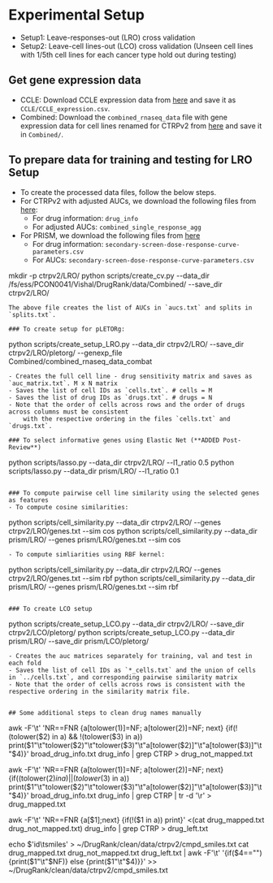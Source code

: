 # Experimental Setup
- Setup1: Leave-responses-out (LRO) cross validation
- Setup2: Leave-cell lines-out (LCO) cross validation (Unseen cell lines with 1/5th cell lines for each cancer type hold out during testing)

## Get gene expression data
- CCLE: Download CCLE expression data from [here](https://ndownloader.figshare.com/files/34008404) and save it as `CCLE/CCLE_expression.csv`.
- Combined: Download the `combined_rnaseq_data` file with gene expression data for cell lines renamed for CTRPv2 from [here](https://modac.cancer.gov/assetDetails?dme_data_id=NCI-DME-MS01-8088592) and save it in `Combined/`.

## To prepare data for training and testing for LRO Setup
- To create the processed data files, follow the below steps. 
- For CTRPv2 with adjusted AUCs, we download the following files from [here](https://modac.cancer.gov/assetDetails?dme_data_id=NCI-DME-MS01-8088592):
	- For drug information: `drug_info` 
	- For adjusted AUCs: `combined_single_response_agg`
- For PRISM, we download the following files from [here](https://depmap.org/portal/download/all/?releasename=PRISM+Repurposing+19Q4)
	- For drug information: `secondary-screen-dose-response-curve-parameters.csv`
	- For AUCs: `secondary-screen-dose-response-curve-parameters.csv`

mkdir -p ctrpv2/LRO/
python scripts/create_cv.py --data_dir /fs/ess/PCON0041/Vishal/DrugRank/data/Combined/ --save_dir ctrpv2/LRO/
```
The above file creates the list of AUCs in `aucs.txt` and splits in `splits.txt`.

### To create setup for pLETORg:
```
python scripts/create_setup_LRO.py --data_dir ctrpv2/LRO/ --save_dir ctrpv2/LRO/pletorg/ --genexp_file Combined/combined_rnaseq_data_combat 
```
- Creates the full cell line - drug sensitivity matrix and saves as `auc_matrix.txt`. M x N matrix
- Saves the list of cell IDs as `cells.txt`. # cells = M
- Saves the list of drug IDs as `drugs.txt`. # drugs = N
- Note that the order of cells across rows and the order of drugs across columns must be consistent
	with the respective ordering in the files `cells.txt` and `drugs.txt`.

### To select informative genes using Elastic Net (**ADDED Post-Review**)
```
python scripts/lasso.py --data_dir ctrpv2/LRO/ --l1_ratio 0.5
python scripts/lasso.py --data_dir prism/LRO/ --l1_ratio 0.1
```

### To compute pairwise cell line similarity using the selected genes as features
- To compute cosine similarities:
```
python scripts/cell_similarity.py --data_dir ctrpv2/LRO/ --genes ctrpv2/LRO/genes.txt --sim cos
python scripts/cell_similarity.py --data_dir prism/LRO/ --genes prism/LRO/genes.txt --sim cos
```
- To compute simliarities using RBF kernel:
```
python scripts/cell_similarity.py --data_dir ctrpv2/LRO/ --genes ctrpv2/LRO/genes.txt --sim rbf
python scripts/cell_similarity.py --data_dir prism/LRO/ --genes prism/LRO/genes.txt --sim rbf
```

### To create LCO setup
```
python scripts/create_setup_LCO.py --data_dir ctrpv2/LRO/ --save_dir ctrpv2/LCO/pletorg/
python scripts/create_setup_LCO.py --data_dir prism/LRO/ --save_dir prism/LCO/pletorg/
```
- Creates the auc matrices separately for training, val and test in each fold
- Saves the list of cell IDs as `*_cells.txt` and the union of cells in `../cells.txt`, and corresponding pairwise similarity matrix
- Note that the order of cells across rows is consistent with the respective ordering in the similarity matrix file.


## Some additional steps to clean drug names manually
```
awk -F'\t' 'NR==FNR {a[tolower($1)]=$NF;  a[tolower($2)]=$NF; next} {if(!(tolower($2) in a) && !(tolower($3) in a)) print($1"\t"tolower($2)"\t"tolower($3)"\t"a[tolower($2)]"\t"a[tolower($3)]"\t"$4)}' broad_drug_info.txt drug_info | grep CTRP > drug_not_mapped.txt

awk -F'\t' 'NR==FNR {a[tolower($1)]=$NF;  a[tolower($2)]=$NF; next} {if((tolower($2) in a) || (tolower($3) in a)) print($1"\t"tolower($2)"\t"tolower($3)"\t"a[tolower($2)]"\t"a[tolower($3)]"\t"$4)}' broad_drug_info.txt drug_info | grep CTRP | tr -d '\r' > drug_mapped.txt

awk -F'\t' 'NR==FNR {a[$1];next} {if(!($1 in a)) print}' <(cat drug_mapped.txt drug_not_mapped.txt) drug_info  | grep CTRP > drug_left.txt

echo $'id\tsmiles' > ~/DrugRank/clean/data/ctrpv2/cmpd_smiles.txt 
cat drug_mapped.txt drug_not_mapped.txt drug_left.txt | awk -F'\t' '{if($4=="") {print($1"\t"$NF)} else {print($1"\t"$4)}}' >> ~/DrugRank/clean/data/ctrpv2/cmpd_smiles.txt
```